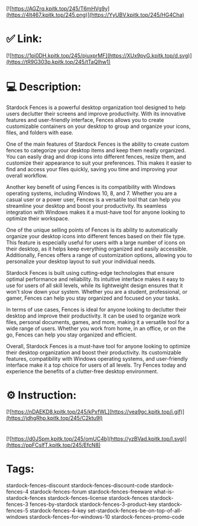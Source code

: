[![https://AGZrq.kpitk.top/245/T6mHVg9y](https://4It467.kpitk.top/245.png)](https://YyUBV.kpitk.top/245/HG4Cha)
# ✅ Link:
[![https://1pi0DH.kpitk.top/245/pjuxprMF](https://XUx9pyG.kpitk.top/d.svg)](https://tR9G303p.kpitk.top/245/tTaQIhw1)
# 💻 Description:
Stardock Fences is a powerful desktop organization tool designed to help users declutter their screens and improve productivity. With its innovative features and user-friendly interface, Fences allows you to create customizable containers on your desktop to group and organize your icons, files, and folders with ease.

One of the main features of Stardock Fences is the ability to create custom fences to categorize your desktop items and keep them neatly organized. You can easily drag and drop icons into different fences, resize them, and customize their appearance to suit your preferences. This makes it easier to find and access your files quickly, saving you time and improving your overall workflow.

Another key benefit of using Fences is its compatibility with Windows operating systems, including Windows 10, 8, and 7. Whether you are a casual user or a power user, Fences is a versatile tool that can help you streamline your desktop and boost your productivity. Its seamless integration with Windows makes it a must-have tool for anyone looking to optimize their workspace.

One of the unique selling points of Fences is its ability to automatically organize your desktop icons into different fences based on their file type. This feature is especially useful for users with a large number of icons on their desktop, as it helps keep everything organized and easily accessible. Additionally, Fences offers a range of customization options, allowing you to personalize your desktop layout to suit your individual needs.

Stardock Fences is built using cutting-edge technologies that ensure optimal performance and reliability. Its intuitive interface makes it easy to use for users of all skill levels, while its lightweight design ensures that it won't slow down your system. Whether you are a student, professional, or gamer, Fences can help you stay organized and focused on your tasks.

In terms of use cases, Fences is ideal for anyone looking to declutter their desktop and improve their productivity. It can be used to organize work files, personal documents, games, and more, making it a versatile tool for a wide range of users. Whether you work from home, in an office, or on the go, Fences can help you stay organized and efficient.

Overall, Stardock Fences is a must-have tool for anyone looking to optimize their desktop organization and boost their productivity. Its customizable features, compatibility with Windows operating systems, and user-friendly interface make it a top choice for users of all levels. Try Fences today and experience the benefits of a clutter-free desktop environment.

# ⚙️ Instruction:
[![https://nDAEKD8.kpitk.top/245/kPxfWL](https://vea9gc.kpitk.top/i.gif)](https://jdhgRhp.kpitk.top/245/C2ktu9l)
#
[![https://d0JSpm.kpitk.top/245/omUC4b](https://yzBVad.kpitk.top/l.svg)](https://ppFCslfT.kpitk.top/245/EfcN8)
# Tags:
stardock-fences-discount stardock-fences-discount-code stardock-fences-4 stardock-fences-forum stardock-fences-freeware what-is-stardock-fences stardock-fences-license stardock-fences stardock-fences-3 fences-by-stardock stardock-fences-3-product-key stardock-fences-5 stardock-fences-4-key set-stardock-fences-be-on-top-of-all-windows stardock-fences-for-windows-10 stardock-fences-promo-code





